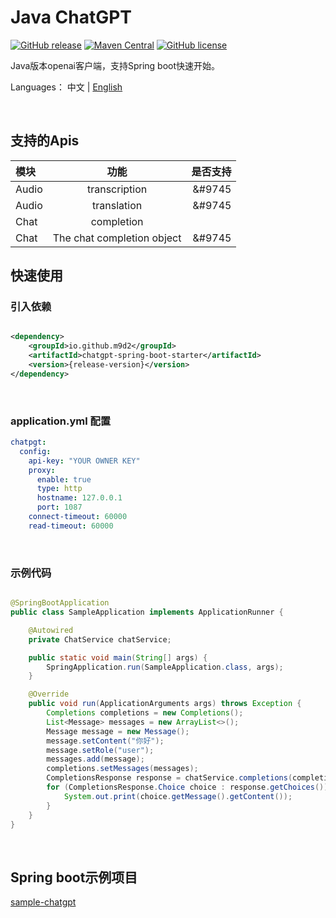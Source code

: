 # Java ChatGPT

[![GitHub release](https://img.shields.io/github/v/release/m9d2/chatgpt)](https://github.com/m9d2/chatgpt/releases)
[![Maven Central](https://img.shields.io/maven-central/v/cn.m9d2.chatgpt/chatgpt)](https://mvnrepository.com/artifact/io.github.m9d2/chatgpt-java)
[![GitHub license](https://img.shields.io/github/license/m9d2/chatgpt)](https://github.com/m9d2/chatgpt-java/blob/main/LICENSE)

Java版本openai客户端，支持Spring boot快速开始。

Languages： 中文 | [English](README.md)

&nbsp;

## 支持的Apis

| 模块    |             功能             |   是否支持 |
|:------|:--------------------------:|-------:|
| Audio |       transcription        | &#9745 |
| Audio |        translation         | &#9745 |
| Chat  |         completion         |        |
| Chat  | The chat completion object | &#9745 |

## 快速使用

### 引入依赖

```xml

<dependency>
    <groupId>io.github.m9d2</groupId>
    <artifactId>chatgpt-spring-boot-starter</artifactId>
    <version>{release-version}</version>
</dependency>
```

&nbsp;

### application.yml 配置

```yaml
chatpgt:
  config:
    api-key: "YOUR OWNER KEY"
    proxy:
      enable: true
      type: http
      hostname: 127.0.0.1
      port: 1087
    connect-timeout: 60000
    read-timeout: 60000
```

&nbsp;

### 示例代码

```java

@SpringBootApplication
public class SampleApplication implements ApplicationRunner {

    @Autowired
    private ChatService chatService;

    public static void main(String[] args) {
        SpringApplication.run(SampleApplication.class, args);
    }

    @Override
    public void run(ApplicationArguments args) throws Exception {
        Completions completions = new Completions();
        List<Message> messages = new ArrayList<>();
        Message message = new Message();
        message.setContent("你好");
        message.setRole("user");
        messages.add(message);
        completions.setMessages(messages);
        CompletionsResponse response = chatService.completions(completions);
        for (CompletionsResponse.Choice choice : response.getChoices()) {
            System.out.print(choice.getMessage().getContent());
        }
    }
}
```

&nbsp;

## Spring boot示例项目

[sample-chatgpt](https://github.com/m9d2/sample-chatgpt)
